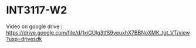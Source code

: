 # INT3117-W2
Video on google drive : https://drive.google.com/file/d/1xiGUlg3tfS9veuxhX7BBNoXMK_tgt_VT/view?usp=drivesdk
